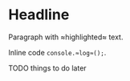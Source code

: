 # Headline

Paragraph with ≈highlighted≈ text.

Inline code `console.≈log≈();`.

TODO things to do later
